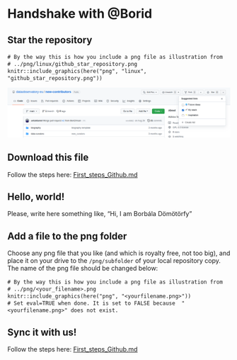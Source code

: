 # Handshake with @Borid

## Star the repository

    # By the way this is how you include a png file as illustration from 
    # ../png/linux/github_star_repository.png
    knitr::include_graphics(here("png", "linux",  "github_star_repository.png"))

![](png/linux/github_star_repository.png)

## Download this file

Follow the steps here:
[First\_steps\_Github.md](https://github.com/antaldaniel/new-contributors/blob/main/First_steps_Github.md)

## Hello, world!

Please, write here something like, “Hi, I am Borbála Dömötörfy”

## Add a file to the png folder

Choose any png file that you like (and which is royalty free, not too
big), and place it on your drive to the `/png/subfolder` of your local
repository copy. The name of the png file should be changed below:

    # By the way this is how you include a png file as illustration from 
    # ../png/<your_filename>.png
    knitr::include_graphics(here("png", "<yourfilename.png>"))
    # Set eval=TRUE when done. It is set to FALSE because  "<yourfilename.png>" does not exist.

## Sync it with us!

Follow the steps here:
[First\_steps\_Github.md](https://github.com/antaldaniel/new-contributors/blob/main/First_steps_Github.md)
